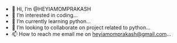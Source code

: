 - 👋 Hi, I’m @HEYIAMOMPRAKASH
- 👀 I’m interested in coding...
- 🌱 I’m currently learning python...
- 💞️ I’m looking to collaborate on project related to python...
- 📫 How to reach me email me on heyiamomprakash@gmail.com...

<!---
HEYIAMOMPRAKASH/HEYIAMOMPRAKASH is a ✨ special ✨ repository because its `README.md` (this file) appears on your GitHub profile.
You can click the Preview link to take a look at your changes.
--->
